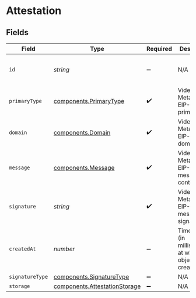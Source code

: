 # Attestation


## Fields

| Field                                                                          | Type                                                                           | Required                                                                       | Description                                                                    | Example                                                                        |
| ------------------------------------------------------------------------------ | ------------------------------------------------------------------------------ | ------------------------------------------------------------------------------ | ------------------------------------------------------------------------------ | ------------------------------------------------------------------------------ |
| `id`                                                                           | *string*                                                                       | :heavy_minus_sign:                                                             | N/A                                                                            | 5b9e63bb-6fd0-4bea-aff2-cc5d4eb9cad0                                           |
| `primaryType`                                                                  | [components.PrimaryType](../../models/components/primarytype.md)               | :heavy_check_mark:                                                             | Video Metadata EIP-712 primaryType                                             |                                                                                |
| `domain`                                                                       | [components.Domain](../../models/components/domain.md)                         | :heavy_check_mark:                                                             | Video Metadata EIP-712 domain                                                  |                                                                                |
| `message`                                                                      | [components.Message](../../models/components/message.md)                       | :heavy_check_mark:                                                             | Video Metadata EIP-712 message content                                         |                                                                                |
| `signature`                                                                    | *string*                                                                       | :heavy_check_mark:                                                             | Video Metadata EIP-712 message signature                                       |                                                                                |
| `createdAt`                                                                    | *number*                                                                       | :heavy_minus_sign:                                                             | Timestamp (in milliseconds) at which the object was created                    |                                                                                |
| `signatureType`                                                                | [components.SignatureType](../../models/components/signaturetype.md)           | :heavy_minus_sign:                                                             | N/A                                                                            |                                                                                |
| `storage`                                                                      | [components.AttestationStorage](../../models/components/attestationstorage.md) | :heavy_minus_sign:                                                             | N/A                                                                            |                                                                                |